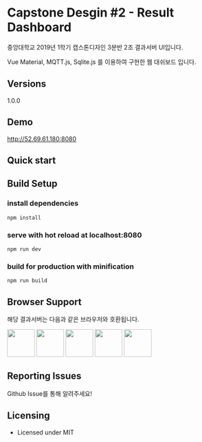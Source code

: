 # Capstone Desgin #2 - Result Dashboard

중앙대학교 2019년 1학기 캡스톤디자인 3분반 2조 결과서버 UI입니다.

Vue Material, MQTT.js, Sqlite.js 를 이용하여 구현한 웹 대쉬보드 입니다.



## Versions
1.0.0

## Demo
http://52.69.61.180:8080


## Quick start

## Build Setup

### install dependencies
`npm install`

### serve with hot reload at localhost:8080
`npm run dev`

### build for production with minification
`npm run build`


## Browser Support
해당 결과서버는 다음과 같은 브라우저와 호환됩니다.

<img src="https://s3.amazonaws.com/creativetim_bucket/github/browser/chrome.png" width="64" height="64"> <img src="https://s3.amazonaws.com/creativetim_bucket/github/browser/firefox.png" width="64" height="64"> <img src="https://s3.amazonaws.com/creativetim_bucket/github/browser/edge.png" width="64" height="64"> <img src="https://s3.amazonaws.com/creativetim_bucket/github/browser/safari.png" width="64" height="64"> <img src="https://s3.amazonaws.com/creativetim_bucket/github/browser/opera.png" width="64" height="64">


## Reporting Issues
Github Issue를 통해 알려주세요!



## Licensing
- Licensed under MIT 


